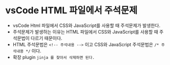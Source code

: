 # vsCode HTML 파일에서 주석문제

- vsCode Html 파일에서 CSS와 JavaScript를 사용할 때 주석문제가 발생한다.
- 주석문제가 발생하는 이유는 HTML 파일에서 CSS와 JavaScript를 사용할 때 주석문법이 다르기 때문이다.
- HTML 주석문법은 `<!-- 주석내용 -->` 이고 CSS와 JavaScript 주석문법은 `/* 주석내용 */` 이다.
- 확장 plugin `jinja 를 찾아서 삭제하면 된다.`
